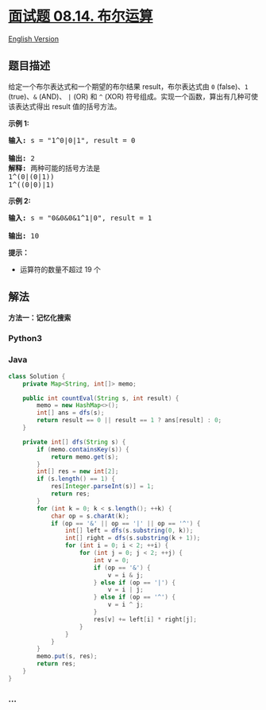 # [面试题 08.14. 布尔运算](https://leetcode.cn/problems/boolean-evaluation-lcci)

[English Version](/lcci/08.14.Boolean%20Evaluation/README_EN.md)

## 题目描述

<!-- 这里写题目描述 -->
<p>给定一个布尔表达式和一个期望的布尔结果 result，布尔表达式由 <code>0</code> (false)、<code>1</code> (true)、<code>&amp;</code> (AND)、 <code>|</code> (OR) 和 <code>^</code> (XOR) 符号组成。实现一个函数，算出有几种可使该表达式得出 result 值的括号方法。</p>

<p><strong>示例 1:</strong></p>

<pre><strong>输入: </strong>s = &quot;1^0|0|1&quot;, result = 0

<strong>输出: </strong>2
<strong>解释:</strong>&nbsp;两种可能的括号方法是
1^(0|(0|1))
1^((0|0)|1)
</pre>

<p><strong>示例 2:</strong></p>

<pre><strong>输入: </strong>s = &quot;0&amp;0&amp;0&amp;1^1|0&quot;, result = 1

<strong>输出: </strong>10</pre>

<p><strong>提示：</strong></p>

<ul>
	<li>运算符的数量不超过 19 个</li>
</ul>

## 解法

<!-- 这里可写通用的实现逻辑 -->

**方法一：记忆化搜索**

<!-- tabs:start -->

### **Python3**

<!-- 这里可写当前语言的特殊实现逻辑 -->



### **Java**

<!-- 这里可写当前语言的特殊实现逻辑 -->

```java
class Solution {
    private Map<String, int[]> memo;

    public int countEval(String s, int result) {
        memo = new HashMap<>();
        int[] ans = dfs(s);
        return result == 0 || result == 1 ? ans[result] : 0;
    }

    private int[] dfs(String s) {
        if (memo.containsKey(s)) {
            return memo.get(s);
        }
        int[] res = new int[2];
        if (s.length() == 1) {
            res[Integer.parseInt(s)] = 1;
            return res;
        }
        for (int k = 0; k < s.length(); ++k) {
            char op = s.charAt(k);
            if (op == '&' || op == '|' || op == '^') {
                int[] left = dfs(s.substring(0, k));
                int[] right = dfs(s.substring(k + 1));
                for (int i = 0; i < 2; ++i) {
                    for (int j = 0; j < 2; ++j) {
                        int v = 0;
                        if (op == '&') {
                            v = i & j;
                        } else if (op == '|') {
                            v = i | j;
                        } else if (op == '^') {
                            v = i ^ j;
                        }
                        res[v] += left[i] * right[j];
                    }
                }
            }
        }
        memo.put(s, res);
        return res;
    }
}
```









### **...**

```

```



